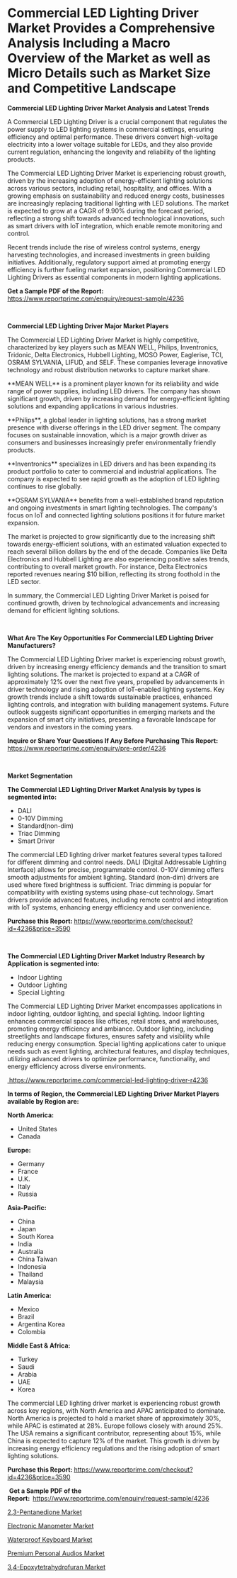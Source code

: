 <p><h1>Commercial LED Lighting Driver Market Provides a Comprehensive Analysis Including a Macro Overview of the Market as well as Micro Details such as Market Size and Competitive Landscape</h1></p><p><strong>Commercial LED Lighting Driver Market Analysis and Latest Trends</strong></p>
<p><p>A Commercial LED Lighting Driver is a crucial component that regulates the power supply to LED lighting systems in commercial settings, ensuring efficiency and optimal performance. These drivers convert high-voltage electricity into a lower voltage suitable for LEDs, and they also provide current regulation, enhancing the longevity and reliability of the lighting products.</p><p>The Commercial LED Lighting Driver Market is experiencing robust growth, driven by the increasing adoption of energy-efficient lighting solutions across various sectors, including retail, hospitality, and offices. With a growing emphasis on sustainability and reduced energy costs, businesses are increasingly replacing traditional lighting with LED solutions. The market is expected to grow at a CAGR of 9.90% during the forecast period, reflecting a strong shift towards advanced technological innovations, such as smart drivers with IoT integration, which enable remote monitoring and control.</p><p>Recent trends include the rise of wireless control systems, energy harvesting technologies, and increased investments in green building initiatives. Additionally, regulatory support aimed at promoting energy efficiency is further fueling market expansion, positioning Commercial LED Lighting Drivers as essential components in modern lighting applications.</p></p>
<p><strong>Get a Sample PDF of the Report:&nbsp;</strong> <a href="https://www.reportprime.com/enquiry/request-sample/4236">https://www.reportprime.com/enquiry/request-sample/4236</a></p>
<p>&nbsp;</p>
<p><strong>Commercial LED Lighting Driver Major Market Players</strong></p>
<p><p>The Commercial LED Lighting Driver Market is highly competitive, characterized by key players such as MEAN WELL, Philips, Inventronics, Tridonic, Delta Electronics, Hubbell Lighting, MOSO Power, Eaglerise, TCI, OSRAM SYLVANIA, LIFUD, and SELF. These companies leverage innovative technology and robust distribution networks to capture market share.</p><p>**MEAN WELL** is a prominent player known for its reliability and wide range of power supplies, including LED drivers. The company has shown significant growth, driven by increasing demand for energy-efficient lighting solutions and expanding applications in various industries. </p><p>**Philips**, a global leader in lighting solutions, has a strong market presence with diverse offerings in the LED driver segment. The company focuses on sustainable innovation, which is a major growth driver as consumers and businesses increasingly prefer environmentally friendly products. </p><p>**Inventronics** specializes in LED drivers and has been expanding its product portfolio to cater to commercial and industrial applications. The company is expected to see rapid growth as the adoption of LED lighting continues to rise globally.</p><p>**OSRAM SYLVANIA** benefits from a well-established brand reputation and ongoing investments in smart lighting technologies. The company's focus on IoT and connected lighting solutions positions it for future market expansion.</p><p>The market is projected to grow significantly due to the increasing shift towards energy-efficient solutions, with an estimated valuation expected to reach several billion dollars by the end of the decade. Companies like Delta Electronics and Hubbell Lighting are also experiencing positive sales trends, contributing to overall market growth. For instance, Delta Electronics reported revenues nearing $10 billion, reflecting its strong foothold in the LED sector. </p><p>In summary, the Commercial LED Lighting Driver Market is poised for continued growth, driven by technological advancements and increasing demand for efficient lighting solutions.</p></p>
<p>&nbsp;</p>
<p><strong>What Are The Key Opportunities For Commercial LED Lighting Driver Manufacturers?</strong></p>
<p><p>The Commercial LED Lighting Driver market is experiencing robust growth, driven by increasing energy efficiency demands and the transition to smart lighting solutions. The market is projected to expand at a CAGR of approximately 12% over the next five years, propelled by advancements in driver technology and rising adoption of IoT-enabled lighting systems. Key growth trends include a shift towards sustainable practices, enhanced lighting controls, and integration with building management systems. Future outlook suggests significant opportunities in emerging markets and the expansion of smart city initiatives, presenting a favorable landscape for vendors and investors in the coming years.</p></p>
<p><strong>Inquire or Share Your Questions If Any Before Purchasing This Report:</strong> <a href="https://www.reportprime.com/enquiry/pre-order/4236">https://www.reportprime.com/enquiry/pre-order/4236</a></p>
<p>&nbsp;</p>
<p><strong>Market Segmentation</strong></p>
<p><strong>The Commercial LED Lighting Driver Market Analysis by types is segmented into:</strong></p>
<p><ul><li>DALI</li><li>0-10V Dimming</li><li>Standard(non-dim)</li><li>Triac Dimming</li><li>Smart Driver</li></ul></p>
<p><p>The commercial LED lighting driver market features several types tailored for different dimming and control needs. DALI (Digital Addressable Lighting Interface) allows for precise, programmable control. 0-10V dimming offers smooth adjustments for ambient lighting. Standard (non-dim) drivers are used where fixed brightness is sufficient. Triac dimming is popular for compatibility with existing systems using phase-cut technology. Smart drivers provide advanced features, including remote control and integration with IoT systems, enhancing energy efficiency and user convenience.</p></p>
<p><strong>Purchase this Report:&nbsp;</strong><a href="https://www.reportprime.com/checkout?id=4236&price=3590">https://www.reportprime.com/checkout?id=4236&price=3590</a></p>
<p>&nbsp;</p>
<p><strong>The Commercial LED Lighting Driver Market Industry Research by Application is segmented into:</strong></p>
<p><ul><li>Indoor Lighting</li><li>Outdoor Lighting</li><li>Special Lighting</li></ul></p>
<p><p>The Commercial LED Lighting Driver Market encompasses applications in indoor lighting, outdoor lighting, and special lighting. Indoor lighting enhances commercial spaces like offices, retail stores, and warehouses, promoting energy efficiency and ambiance. Outdoor lighting, including streetlights and landscape fixtures, ensures safety and visibility while reducing energy consumption. Special lighting applications cater to unique needs such as event lighting, architectural features, and display techniques, utilizing advanced drivers to optimize performance, functionality, and energy efficiency across diverse environments.</p></p>
<p><a href="https://www.reportprime.com/commercial-led-lighting-driver-r4236">&nbsp;https://www.reportprime.com/commercial-led-lighting-driver-r4236</a></p>
<p><strong>In terms of Region, the Commercial LED Lighting Driver Market Players available by Region are:</strong></p>
<p>
    <p> <strong> North America: </strong>
        <ul>
            <li>United States</li>
            <li>Canada</li>
        </ul>
        </p> 
    <p> <strong> Europe: </strong>
        <ul>
            <li>Germany</li>
            <li>France</li>
            <li>U.K.</li>
            <li>Italy</li>
            <li>Russia</li>
        </ul>
        </p> 
    <p> <strong> Asia-Pacific: </strong>
        <ul>
            <li>China</li>
            <li>Japan</li>
            <li>South Korea</li>
            <li>India</li>
            <li>Australia</li>
            <li>China Taiwan</li>
            <li>Indonesia</li>
            <li>Thailand</li>
            <li>Malaysia</li>
        </ul>
        </p> 
    <p> <strong> Latin America: </strong>
        <ul>
            <li>Mexico</li>
            <li>Brazil</li>
            <li>Argentina Korea</li>
            <li>Colombia</li>
        </ul>
        </p> 
    <p> <strong> Middle East & Africa: </strong>
        <ul>
            <li>Turkey</li>
            <li>Saudi</li>
            <li>Arabia</li>
            <li>UAE</li>
            <li>Korea</li>
        </ul>
    </p>
    </p>
<p><p>The commercial LED lighting driver market is experiencing robust growth across key regions, with North America and APAC anticipated to dominate. North America is projected to hold a market share of approximately 30%, while APAC is estimated at 28%. Europe follows closely with around 25%. The USA remains a significant contributor, representing about 15%, while China is expected to capture 12% of the market. This growth is driven by increasing energy efficiency regulations and the rising adoption of smart lighting solutions.</p></p>
<p><strong>Purchase this Report: </strong><a href="https://www.reportprime.com/checkout?id=4236&price=3590">https://www.reportprime.com/checkout?id=4236&price=3590</a></p>
<p>&nbsp;<strong>Get a Sample PDF of the Report:&nbsp;&nbsp;</strong><a href="https://www.reportprime.com/enquiry/request-sample/4236">https://www.reportprime.com/enquiry/request-sample/4236</a></p>
<p><strong></strong></p>
<p><p><a href="https://issuu.com/reportprime-2/docs/23-pentanedione-market-size-2030.pp_2973e5b33f02f5">2,3-Pentanedione Market</a></p><p><a href="https://www.linkedin.com/pulse/electronic-manometer-market-research-report-includes-analysis-08zlc?trackingId=8%2BbRePkvQwWxfHialOsUqw%3D%3D">Electronic Manometer Market</a></p><p><a href="https://www.linkedin.com/pulse/what-influencing-future-waterproof-keyboard-market-insights-nib5c?trackingId=gy339K0rRB%2BIj4UExDYM3A%3D%3D">Waterproof Keyboard Market</a></p><p><a href="https://github.com/joannesouthgate/Market-Research-Report-List-4/blob/main/premium-personal-audios-market.md">Premium Personal Audios Market</a></p><p><a href="https://issuu.com/reportprime-2/docs/34-epoxytetrahydrofuran-market-size_5942593c5928f7">3,4-Epoxytetrahydrofuran Market</a></p></p>
